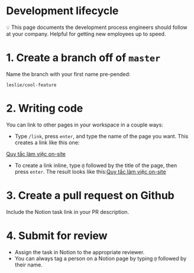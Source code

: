 # Development lifecycle

<aside>
💡 This page documents the development process engineers should follow at your company. Helpful for getting new employees up to speed.

</aside>

# 1. Create a branch off of `master`

Name the branch with your first name pre-pended:

`leslie/cool-feature`

# 2. Writing code

You can link to other pages in your workspace in a couple ways:

- Type `/link`, press `enter`, and type the name of the page you want. This creates a link like this one:

[Quy tắc làm việc on-site](Quy%20ta%CC%86%CC%81c%20la%CC%80m%20vie%CC%A3%CC%82c%20on-site%20cab743c8f3c34f77a074b6324b422cd0.md)

- To create a link inline, type `@` followed by the title of the page, then press `enter`. The result looks like this:[Quy tắc làm việc on-site](Quy%20ta%CC%86%CC%81c%20la%CC%80m%20vie%CC%A3%CC%82c%20on-site%20cab743c8f3c34f77a074b6324b422cd0.md)

# 3. Create a pull request on Github

Include the Notion task link in your PR description.

# 4. Submit for review

- Assign the task in Notion to the appropriate reviewer.
- You can always tag a person on a Notion page by typing `@` followed by their name.